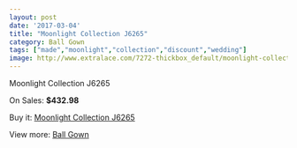 ```yaml
---
layout: post
date: '2017-03-04'
title: "Moonlight Collection J6265"
category: Ball Gown
tags: ["made","moonlight","collection","discount","wedding"]
image: http://www.extralace.com/7272-thickbox_default/moonlight-collection-j6265.jpg
---
```

Moonlight Collection J6265

On Sales: **$432.98**
<a href="https://www.extralace.com/ball-gown/3441-moonlight-collection-j6265.html"><amp-img layout="responsive" width="600" height="600" src="//www.extralace.com/7272-thickbox_default/moonlight-collection-j6265.jpg" alt="Moonlight Collection J6265 0" /></a>
<a href="https://www.extralace.com/ball-gown/3441-moonlight-collection-j6265.html"><amp-img layout="responsive" width="600" height="600" src="//www.extralace.com/7273-thickbox_default/moonlight-collection-j6265.jpg" alt="Moonlight Collection J6265 1" /></a>

Buy it: [Moonlight Collection J6265](https://www.extralace.com/ball-gown/3441-moonlight-collection-j6265.html "Moonlight Collection J6265")

View more: [Ball Gown](https://www.extralace.com/3-ball-gown "Ball Gown")